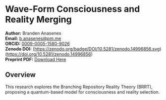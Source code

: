 # Wave-Form Consciousness and Reality Merging

**Author:** Branden Anasenes  
**Email:** [b.anasenes@pm.me](mailto:b.anasenes@pm.me)  
**ORCID:** [0009-0005-1580-9026](https://orcid.org/0009-0005-1580-9026)  
**Zenodo DOI:** (https://zenodo.org/badge/DOI/10.5281/zenodo.14996856.svg)(https://doi.org/10.5281/zenodo.14996856)  
**Preprint PDF:** [Download Here](./branching_consciousness_preprint.pdf)

## Overview
This research explores the Branching Repository Reality Theory (BRRT), proposing a quantum-based model for consciousness and reality selection.
